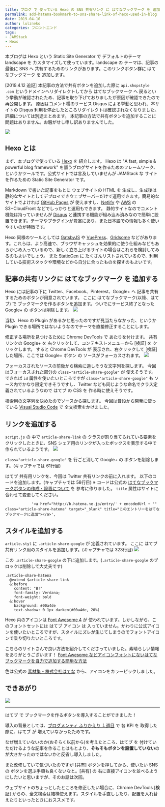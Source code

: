 ```yaml
---
title: ブログ で 使っている Hexo の SNS 共有リンク に はてなブックマーク を 追加する
permalink: add-hatena-bookmark-to-sns-share-link-of-hexo-used-in-blog
date: 2019-04-10
author: lulzneko
categories: フロントエンド
tags:
- JAMStack
- Hexo
---
```


本ブログは Hexo という Static Site Generator で デフォルトのテーマ landscape を カスタマイズして使っています。landscape の テーマは、記事の最後に SNS へ 共有するためのリンクがあります。このリンクボタン群に はてなブックマーク を 追加します。

[2019.4.12 追記]
本記事の方法で共有ボタンを追加した際に `api.shopstyle .com` というドメインへリダイレクトしてから はてなブックマーク へ 戻るという挙動が確認されたため、記事を取り下げておりましたが原因が確認できたので再公開します。
原因はコメント欄のサービス Disqus による挙動と思われ、本サイトの Disqus 利用を停止したところリダイレクトは確認されなくなりました。詳細については別途まとめます。
本記事の方法で共有ボタンを追加することに問題はありません。お騒がせし申し訳ありませんでした。

![](/articles/assets/lulzneko/serverless/hexo/hexo.png)


## Hexo とは
まず、本ブログで使っている [Hexo](https://hexo.io/) を 紹介します。
Hexo は "A fast, simple & powerful blog framework" を謳うブログサイトを作るためのフレームワーク、というかツールです。公式サイトでは言及していませんが JAMStack な サイトを作るための Static Site Generator です。

Markdown で書いた記事をもとに ウェブサイトの HTML を 生成し、生成後は静的なサイトとしてデプロイできウェブサーバーだけで運用できます。簡易的なサイトでよければ [GitHub Pages](https://pages.github.com/) が 使えますし、[Netlify](https://www.netlify.com/) や [AWS](https://aws.amazon.com/) の S3+CloudFront などでしっかりと運用もできます。
静的サイトなのでコメント機能は持っていませんが [Disqus](https://disqus.com/) と連携する機能が組み込み済みなので簡単に設置できます。テーマやプラグインが豊富にあり、また日本語での情報も多く使いやすいのが特徴です。

Hexo 同様のツールとしては [GatsbyJS](https://www.gatsbyjs.org/) や [VuePress](https://vuepress.vuejs.org/)、[Gridsome](https://gridsome.org/) などがあります。これらは、より高速で、ブラウザキャッシュを効果的に使う仕組みなどもあらかじめ入っているので、新しく立ち上げるサイトの場合はこれらを検討してみるのもよいでしょう。
また [StaticGen](https://www.staticgen.com/) に たくさんリストされているので、利用している技術スタックや環境などから自分に合ったものを探すのもよいです。


## 記事の共有リンクに はてなブックマーク を 追加する
Hexo には記事の下に Twitter、Facebook、Pinterest、Google+ へ 記事を共有するためのボタンが用意されています。
ここに はてなブックマーク(以降、はてブ) で ブックマークを作るボタンを追加ます。ついでにサービス終了となった Google+ の ボタンは削除します。
![](/articles/assets/lulzneko/serverless/hexo/01-01.png)

当初、Hexo の Plugin があるかと思ったのですが見当たらなかった、というか Plugin できる場所ではないようなのでテーマを直接修正することにします。

修正する場所を見つけるために Chrome DevTools で あたりを付けます。
共有リンクの Google+ を 右クリックして、コンテキストメニューから [検証] を クリックします。
すると Chrome DevTools が 表示され、右クリックして [検証] した場所、ここでは Google+ ボタン の ソースがフォーカスされます。
![](/articles/assets/lulzneko/serverless/hexo/01-02.png)

フォーカスされたソースの前後から検索に適しそうな文字列を探します。
今回はフォーカスされた部分の `class="article-share-google"` が 使えそうです。できれば `id` 属性を使いたいところですが `class="article-share-google"` も ソース内でかなり限定できそうですし、Twitter なども同じような命名でクラス定義されているようなので はてブ の CSS を 作る時に使えそうです。

検索用の文字列を決めたのでソースから探します。
今回は普段から開発に使っている [Visual Studio Code](https://code.visualstudio.com/) で 全文検索をかけました。


## リンクを追加する
`script.js` の 中で `article-share-link` の クラスが割り当てられている要素をクリックしたときに、SNS シェア用のリンクが入ったボックスを表示する中で作られているようです。
![](/articles/assets/lulzneko/serverless/hexo/01-03.png)

`class="article-share-google"` を 行ごと消して Google+ の ボタンを削除します。(キャプチャでは 61行目)

はてブ 共有用リンクを、今回は Twitter 共有リンクの前に入れます。
以下のコードを追加します。(キャプチャでは 58行目)
※ コードは公式の [はてなブックマークボタンの作成・設置について](http://b.hatena.ne.jp/guide/bbutton) を 参考に作りました。 `title` 属性はサイトに合わせて変更してください。
```
            '<a href="http://b.hatena.ne.jp/entry/' + encodedUrl + '" class="article-share-hatena" target="_blank" title="このエントリーをはてなブックマークに追加"></a>',
```


## スタイルを追加する
`article.styl` に `.article-share-google` が 定義されています。
ここに はてブ 共有リンク用のスタイルを追加します。(キャプチャでは 323行目)
![](/articles/assets/lulzneko/serverless/hexo/01-04.png)

この `.article-share-google` の下に追加します。(`.article-share-google` のブロックは削除して大丈夫です)
```
.article-share-hatena
  @extend $article-share-link
  &:before
    content: "B!"
    font-family: Verdana;
    font-weight: bold
  &:hover
    background: #00a4de
    text-shadow: 0 1px darken(#00a4de, 20%)
```

Hexo 内のアイコンは [Font Awesome 4](https://fontawesome.com/v4.7.0/) が 使われています。しかしながら、このフォントセットには はてブ アイコン は 入っていません。かわりに公式アイコンを使いたいところですが、スタイルにズレが生じてしまうのでフォントアイコンで乗り切りたいところです。

こちらのサイトさんで良い方法を紹介してくださっていました。素晴らしい情報をありがとうございます！
[Font Awesome などアイコンフォントにないはてなブックマークを自力で追加する簡単な方法](https://hayashikejinan.com/webwork/css/913/)

色は公式の [素材集 - 株式会社はてな](https://hatenacorp.jp/press/resource) から、アイコンをカラーピックしました。


## できあがり
![](/articles/assets/lulzneko/serverless/hexo/01-05.png)



----

はてブ で ブックマークを作るボタンを導入することができました！

導入の背景としては、[ブログメンティ ふりかえり １週目](https://riotz.works/articles/2019/04/09/review-of-k9us-blog-mentee-first-week/) で 各 KPI を 取得した際に、はてブ が 増えていなかったためです。

なぜ増えていないのか(おそらく以前から)を考えたところ、はてブ を 付けていただけるような記事を作ることはもとより、**そもそもボタンを設置していない**のが大きかったのではないかと反省し導入しました。

また改修していて気づいたのですが [共有] ボタンを押してから、使いたい SNS の ボタンを選ぶ手順も良くないなと。[共有] の 右に直接アイコンを並べるようにしたいと思いますが、そのお話は次回。

ウェブサイトのちょっとしたところを修正したい場合に、Chrome DevTools [検証] からの、全文検索は結構使えます。スタイルを手直ししたり、配置を入れ替えたりといったときにおススメです。
